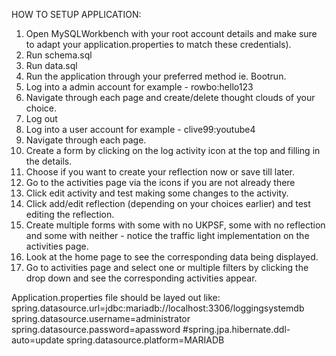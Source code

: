 HOW TO SETUP APPLICATION:
1. Open MySQLWorkbench with your root account details and make sure to adapt your application.properties to match these credentials).
2. Run schema.sql
3. Run data.sql
4. Run the application through your preferred method ie. Bootrun.
5. Log into a admin account for example - rowbo:hello123
6. Navigate through each page and create/delete thought clouds of your choice.
7. Log out
8. Log into a user account for example - clive99:youtube4
9. Navigate through each page.
10. Create a form by clicking on the log activity icon at the top and filling in the details.
11. Choose if you want to create your reflection now or save till later.
12. Go to the activities page via the icons if you are not already there
13. Click edit activity and test making some changes to the activity.
14. Click add/edit reflection (depending on your choices earlier) and test editing the reflection.
15. Create multiple forms with some with no UKPSF, some with no reflection and some with neither - notice the traffic light implementation on the activities page.
16. Look at the home page to see the corresponding data being displayed.
17. Go to activities page and select one or multiple filters by clicking the drop down and see the corresponding activities appear.

Application.properties file should be layed out like:
spring.datasource.url=jdbc:mariadb://localhost:3306/loggingsystemdb
spring.datasource.username=administrator
spring.datasource.password=apassword
#spring.jpa.hibernate.ddl-auto=update
spring.datasource.platform=MARIADB
